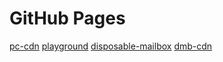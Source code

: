 # GitHub Pages

[pc-cdn](http://www.pc-cdn.eu/)
[playground](gh.pfeiffer.space)
[disposable-mailbox](gh.disposable-mailbox.eu)
[dmb-cdn](cdn.gh.disposable-mailbox.eu)
[]()
[]()
[]()



